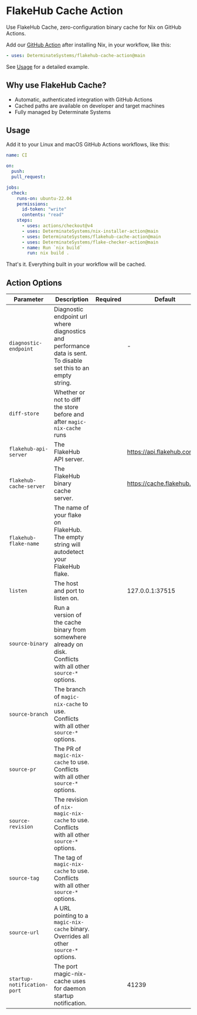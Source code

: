 # FlakeHub Cache Action

Use FlakeHub Cache, zero-configuration binary cache for Nix on GitHub Actions.

Add our [GitHub Action][action] after installing Nix, in your workflow, like this:

```yaml
- uses: DeterminateSystems/flakehub-cache-action@main
```

See [Usage](#usage) for a detailed example.

## Why use FlakeHub Cache?

- Automatic, authenticated integration with GitHub Actions
- Cached paths are available on developer and target machines
- Fully managed by Determinate Systems

## Usage

Add it to your Linux and macOS GitHub Actions workflows, like this:

```yaml
name: CI

on:
  push:
  pull_request:

jobs:
  check:
    runs-on: ubuntu-22.04
    permissions:
      id-token: "write"
      contents: "read"
    steps:
      - uses: actions/checkout@v4
      - uses: DeterminateSystems/nix-installer-action@main
      - uses: DeterminateSystems/flakehub-cache-action@main
      - uses: DeterminateSystems/flake-checker-action@main
      - name: Run `nix build`
        run: nix build .
```

That's it.
Everything built in your workflow will be cached.

## Action Options

<!--
cat action.yml| nix run nixpkgs#yq-go -- '[[ "Parameter", "Description", "Required", "Default" ], ["-", "-", "-", "-"]] + [.inputs | to_entries | sort_by(.key) | .[] | ["`" + .key + "`", .value.description, .value.required // "", .value.default // ""]] | map(join(" | ")) | .[] | "| " + . + " |"' -r
-->

| Parameter                   | Description                                                                                                     | Required | Default                    |
| --------------------------- | --------------------------------------------------------------------------------------------------------------- | -------- | -------------------------- |
| `diagnostic-endpoint`       | Diagnostic endpoint url where diagnostics and performance data is sent. To disable set this to an empty string. |          | -                          |
| `diff-store`                | Whether or not to diff the store before and after `magic-nix-cache` runs                                          |          |                            |
| `flakehub-api-server`       | The FlakeHub API server.                                                                                        |          | https://api.flakehub.com   |
| `flakehub-cache-server`     | The FlakeHub binary cache server.                                                                               |          | https://cache.flakehub.com |
| `flakehub-flake-name`       | The name of your flake on FlakeHub. The empty string will autodetect your FlakeHub flake.                       |          |                            |
| `listen`                    | The host and port to listen on.                                                                                 |          | 127.0.0.1:37515            |
| `source-binary`             | Run a version of the cache binary from somewhere already on disk. Conflicts with all other `source-*` options.  |          |                            |
| `source-branch`             | The branch of `magic-nix-cache` to use. Conflicts with all other `source-*` options.                            |          |                            |
| `source-pr`                 | The PR of `magic-nix-cache` to use. Conflicts with all other `source-*` options.                                |          |                            |
| `source-revision`           | The revision of `nix-magic-nix-cache` to use. Conflicts with all other `source-*` options.                      |          |                            |
| `source-tag`                | The tag of `magic-nix-cache` to use. Conflicts with all other `source-*` options.                               |          |                            |
| `source-url`                | A URL pointing to a `magic-nix-cache` binary. Overrides all other `source-*` options.                           |          |                            |
| `startup-notification-port` | The port magic-nix-cache uses for daemon startup notification.                                                  |          | 41239                      |

[detsys]: https://determinate.systems/
[action]: https://github.com/DeterminateSystems/flakehub-cache-action/
[installer]: https://github.com/DeterminateSystems/nix-installer/
[privacy]: https://determinate.systems/policies/privacy
[telemetry]: https://github.com/DeterminateSystems/magic-nix-cache/blob/main/magic-nix-cache/src/telemetry.rs
[z2ncache]: https://zero-to-nix.com/concepts/caching#binary-caches
[zhaofeng]: https://github.com/zhaofengli/
[z2n]: https://zero-to-nix.com
